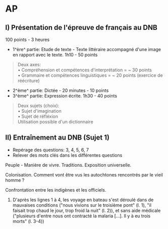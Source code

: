 # AP
## I) Présentation de l'épreuve de français au DNB

100 points - 3 heures

* 1^ère^ partie: Etude de texte - Texte littéraire accompagné d'une image en rapport avec le texte. 1h10 - 50 points

> Deux axes:<br />
> • Compréhension et compétences d'interprétation = ~ 30 points <br />
> • Grammaire et compétences linguistiques = ~ 20 points (exercice de réécriture)
 
* 2^ème^ partie: Dictée - 20 minutes - 10 points
* 3^ème^ partie: Expression écrite. 1h30 - 40 points

> Deux sujets (choix): <br />
> • Sujet d'imagination <br />
> • Sujet de réfléxion <br />
> Utilisation possible d'un dictionnaire

## II) Entraînement au DNB (Sujet 1)

* Repérage des questions: 3, 4, 5, 6, 7
* Relever des mots clés dans les différentes questions

Peuple - Manière de vivre. Traditions. Exposition universelle.

Colonisation. Comment vont être vus les autochtones rencontrés par le vieil homme ?

Confrontation entre les indigènes et les officiels.

1) D'après les lignes 1 à 4, les voyage en bateau s'est déroulé dans de mauvaises conditions ("nous vivions sur le troisième pont" (l. 1), "il faisait trop chaud le jour, trop froid la nuit" (l. 2)), et sans aide médicale ("plusieurs d'entre nous ont contracté la malaria [...]. Il y à eu trois morts" (l. 3-4))